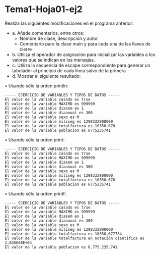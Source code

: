 # Tema1-Hoja01-ej2

Realiza las siguientes modificaciones en el programa anterior:
* a. Añade comentarios, entre otros:
  * Nombre de clase, descripción y autor
  * Comentario para la clase main y para cada una de las llaves de cierre
* b. Utiliza el operador de asignación para inicializar las variables a los valores que se indican en los mensajes.
* c. Utiliza la secuencia de escape correspondiente para generar un tabulador al principio de cada línea salvo de la primera
* d. Mostrar el siguiente resultado:

• Usando sólo la orden println:
```
----- EJERCICIO DE VARIABLES Y TIPOS DE DATOS -----
El valor de la variable casado es true
El valor de la variable MAXIMO es 999999
El valor de la variable diasem es 1
El valor de la variable diaanual es 300
El valor de la variable sexo es M
El valor de la variable miliseg es 1298332800000
El valor de la variable totalfactura es 10350.678
El valor de la variable poblacion es 6775235741
```
• Usando sólo la orden print:
```
----- EJERCICIO DE VARIABLES Y TIPOS DE DATOS -----
El valor de la variable casado es true
El valor de la variable MAXIMO es 999999
El valor de la variable diasem es 1
El valor de la variable diaanual es 300
El valor de la variable sexo es M
El valor de la variable miliseg es 1298332800000
El valor de la variable totalfactura es 10350.678
El valor de la variable poblacion es 6775235741
```
• Usando sólo la orden printf:
```
----- EJERCICIO DE VARIABLES Y TIPOS DE DATOS -----
El valor de la variable casado es true
El valor de la variable MAXIMO es 999999
El valor de la variable diasem es 1
El valor de la variable diaanual es 300
El valor de la variable sexo es M
El valor de la variable miliseg es 1298332800000
El valor de la variable totalfactura es 10350,677734
El valor de la variable totalfactura en notación científica es 1.035068E+04
El valor de la variable poblacion es 6.775.235.741
```

